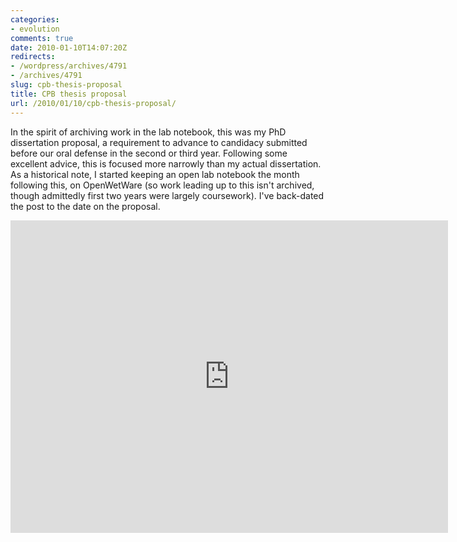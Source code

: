 ```yaml
---
categories:
- evolution
comments: true
date: 2010-01-10T14:07:20Z
redirects:
- /wordpress/archives/4791
- /archives/4791
slug: cpb-thesis-proposal
title: CPB thesis proposal
url: /2010/01/10/cpb-thesis-proposal/
---
```


In the spirit of archiving work in the lab notebook, this was my PhD dissertation proposal, a requirement to advance to candidacy submitted before our oral defense in the second or third year.  Following some excellent advice, this is focused more narrowly than my actual dissertation.  As a historical note, I started keeping an open lab notebook the month following this, on OpenWetWare (so work leading up to this isn't archived, though admittedly first two years were largely coursework). I've back-dated the post to the date on the proposal.   

<embed src="http://www.carlboettiger.info/assets/files/thesis_proposal.pdf" width=700 height=500>
